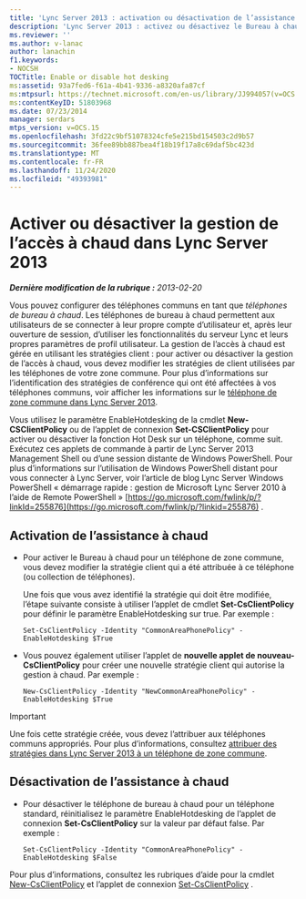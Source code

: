 ```yaml
---
title: 'Lync Server 2013 : activation ou désactivation de l’assistance à chaud'
description: 'Lync Server 2013 : activez ou désactivez le Bureau à chaud.'
ms.reviewer: ''
ms.author: v-lanac
author: lanachin
f1.keywords:
- NOCSH
TOCTitle: Enable or disable hot desking
ms:assetid: 93a7fed6-f61a-4b41-9336-a8320afa87cf
ms:mtpsurl: https://technet.microsoft.com/en-us/library/JJ994057(v=OCS.15)
ms:contentKeyID: 51803968
ms.date: 07/23/2014
manager: serdars
mtps_version: v=OCS.15
ms.openlocfilehash: 3fd22c9bf51078324cfe5e215bd154503c2d9b57
ms.sourcegitcommit: 36fee89bb887bea4f18b19f17a8c69daf5bc423d
ms.translationtype: MT
ms.contentlocale: fr-FR
ms.lasthandoff: 11/24/2020
ms.locfileid: "49393981"
---
```

# <a name="enable-or-disable-hot-desking-in-lync-server-2013"></a>Activer ou désactiver la gestion de l’accès à chaud dans Lync Server 2013

<div data-xmlns="http://www.w3.org/1999/xhtml">

<div class="topic" data-xmlns="http://www.w3.org/1999/xhtml" data-msxsl="urn:schemas-microsoft-com:xslt" data-cs="https://msdn.microsoft.com/">

<div data-asp="https://msdn2.microsoft.com/asp">



</div>

<div id="mainSection">

<div id="mainBody">

<span> </span>

_**Dernière modification de la rubrique :** 2013-02-20_

Vous pouvez configurer des téléphones communs en tant que *téléphones de bureau à chaud*. Les téléphones de bureau à chaud permettent aux utilisateurs de se connecter à leur propre compte d’utilisateur et, après leur ouverture de session, d’utiliser les fonctionnalités du serveur Lync et leurs propres paramètres de profil utilisateur. La gestion de l’accès à chaud est gérée en utilisant les stratégies client : pour activer ou désactiver la gestion de l’accès à chaud, vous devez modifier les stratégies de client utilisées par les téléphones de votre zone commune. Pour plus d’informations sur l’identification des stratégies de conférence qui ont été affectées à vos téléphones communs, voir afficher les informations sur le [téléphone de zone commune dans Lync Server 2013](lync-server-2013-view-common-area-phone-information.md).

Vous utilisez le paramètre EnableHotdesking de la cmdlet **New-CSClientPolicy** ou de l’applet de connexion **Set-CSClientPolicy** pour activer ou désactiver la fonction Hot Desk sur un téléphone, comme suit. Exécutez ces applets de commande à partir de Lync Server 2013 Management Shell ou d’une session distante de Windows PowerShell. Pour plus d’informations sur l’utilisation de Windows PowerShell distant pour vous connecter à Lync Server, voir l’article de blog Lync Server Windows PowerShell « démarrage rapide : gestion de Microsoft Lync Server 2010 à l’aide de Remote PowerShell » [https://go.microsoft.com/fwlink/p/?linkId=255876](https://go.microsoft.com/fwlink/p/?linkid=255876) .

<div>


<div>

## <a name="enabling-hot-desking"></a>Activation de l’assistance à chaud

  - Pour activer le Bureau à chaud pour un téléphone de zone commune, vous devez modifier la stratégie client qui a été attribuée à ce téléphone (ou collection de téléphones).
    
    Une fois que vous avez identifié la stratégie qui doit être modifiée, l’étape suivante consiste à utiliser l’applet de cmdlet **Set-CsClientPolicy** pour définir le paramètre EnableHotdesking sur true. Par exemple :
    
        Set-CsClientPolicy -Identity "CommonAreaPhonePolicy" - EnableHotdesking $True

  - Vous pouvez également utiliser l’applet de **nouvelle applet de nouveau-CsClientPolicy** pour créer une nouvelle stratégie client qui autorise la gestion à chaud. Par exemple :
    
        New-CsClientPolicy -Identity "NewCommonAreaPhonePolicy" - EnableHotdesking $True

</div>

<div>


> [!IMPORTANT]  
> Une fois cette stratégie créée, vous devez l’attribuer aux téléphones communs appropriés. Pour plus d’informations, consultez <A href="lync-server-2013-assign-policies-to-a-common-area-phone.md">attribuer des stratégies dans Lync Server 2013 à un téléphone de zone commune</A>.



</div>

<div>

## <a name="disabling-hot-desking"></a>Désactivation de l’assistance à chaud

  - Pour désactiver le téléphone de bureau à chaud pour un téléphone standard, réinitialisez le paramètre EnableHotdesking de l’applet de connexion **Set-CsClientPolicy** sur la valeur par défaut false. Par exemple :
    
        Set-CsClientPolicy -Identity "CommonAreaPhonePolicy" - EnableHotdesking $False

</div>

Pour plus d’informations, consultez les rubriques d’aide pour la cmdlet [New-CsClientPolicy](https://docs.microsoft.com/powershell/module/skype/New-CsClientPolicy) et l’applet de connexion [Set-CsClientPolicy](https://docs.microsoft.com/powershell/module/skype/Set-CsClientPolicy) .

</div>

</div>

<span> </span>

</div>

</div>

</div>

